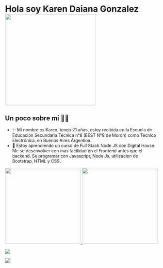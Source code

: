 # Hola soy Karen Daiana Gonzalez <img src="https://www.gifsanimados.org/data/media/56/computadora-y-ordenador-imagen-animada-0003.gif" width="300px">

## Un poco sobre mí 👱‍♀️ 

- ✨ Mi nombre es Karen, tengo 21 años, estoy recibida en la Escuela de Educación Secundaria Técnica n°8 (EEST N°8 de Morón) como Técnica Electrónica, en Buenos Aires Argentina.
- 🌺 Estoy aprendiendo un curso de Full Stack Node JS con Digital House. Me se desenvolver con mas facilidad en el Frontend antes que el backend. Se programar con Javascript, Node Js, utilizacion de Bootstrap, HTML y CSS.  

<a href="https://https://github.com/karenGonza"><img height="250em" src="https://github-readme-stats.vercel.app/api/top-langs/?username=karenGonza&layout=compact&langs_count=7&theme=dracula"/>
<img height="250em" src="https://github-readme-stats.vercel.app/api?username=karenGonza&show_icons=true&theme=radical"/>

<div> 
   <a href="karengonza2001@gmail.com" target="_blank"><img src="https://img.shields.io/badge/Gmail-D14836?style=for-the-badge&logo=gmail&logoColor=white" target="_blank">   </a> 

  <a href="https://wa.me/+541134161802" target="_blank"><img src="https://img.shields.io/badge/WhatsApp-25D366?style=for-the-badge&logo=whatsapp&logoColor=white" target="_blank"></a>
</div>